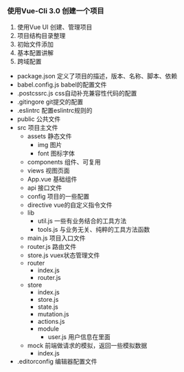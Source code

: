 ### 使用Vue-Cli 3.0 创建一个项目
1. 使用Vue UI 创建、管理项目
2. 项目结构目录整理
3. 初始文件添加
4. 基本配置讲解
5. 跨域配置

- package.json  定义了项目的描述，版本、名称、脚本、依赖
- babel.config.js  babel的配置文件
- .postcssrc.js  css自动补充兼容性代码的配置
- .gitingore  git提交的配置
- .eslintrc  配置eslintrc规则的
- public  公共文件
- src  项目主文件
    - assets  静态文件
        - img  图片
        - font  图标字体
    - components  组件、可复用
    - views  视图页面
    - App.vue  基础组件
    - api  接口文件
    - config  项目的一些配置
    - directive  vue的自定义指令文件
    - lib 
        - util.js  一些有业务结合的工具方法
        - tools.js  与业务无关、纯粹的工具方法函数
    - main.js  项目入口文件
    - router.js  路由文件
    - store.js  vuex状态管理文件    
    - router
        - index.js
        - router.js
    - store
        - index.js
        - store.js
        - state.js
        - mutation.js
        - actions.js
        - module
            - user.js  用户信息在里面
    - mock 前端做请求的模拟，返回一些模拟数据
        - index.js
- .editorconfig  编辑器配置文件






